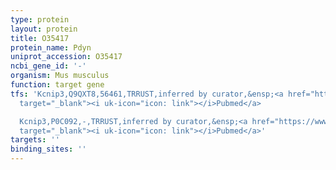 ```yaml
---
type: protein
layout: protein
title: O35417
protein_name: Pdyn
uniprot_accession: O35417
ncbi_gene_id: '-'
organism: Mus musculus
function: target gene
tfs: 'Kcnip3,Q9QXT8,56461,TRRUST,inferred by curator,&ensp;<a href="https://www.ncbi.nlm.nih.gov/pubmed/?term=15746104%5Buid%5D"
  target="_blank"><i uk-icon="icon: link"></i>Pubmed</a>

  Kcnip3,P0C092,-,TRRUST,inferred by curator,&ensp;<a href="https://www.ncbi.nlm.nih.gov/pubmed/?term=15746104%5Buid%5D"
  target="_blank"><i uk-icon="icon: link"></i>Pubmed</a>'
targets: ''
binding_sites: ''
---
```

